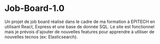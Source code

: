 # Job-Board-1.0
Un projet de job board réalisé dans le cadre de ma formation à EPITECH en utilisant React, Express et une base de donnée SQL. Le site est fonctionnel mais je prévois d'ajouter de nouvelles features pour apprendre à utiliser de nouvelles tecnos (ex: Elasticsearch).
